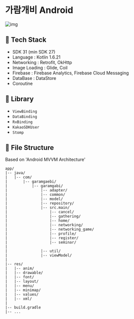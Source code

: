 # 가람개비 Android
![img](https://github.com/LGYPJ/Android/assets/97885933/55a135fa-bbf1-4872-80c3-e9a65e1fa203)

## 📌 Tech Stack

- SDK 31 (min SDK 27)
- Language : Kotlin 1.6.21
- Networking : Retrofit, OkHttp
- Image Loading : Glide, Coil
- Firebase : Firebase Analytics, Firebase Cloud Messaging
- DataBase : DataStore
- Coroutine

## 📌 Library

- `ViewBinding`
- `DataBinding`
- `RxBinding`
- `KakaoSDKUser`
- `Stomp`

## 📌 File Structure

Based on 'Android MVVM Architecture'
```
app/
|-- java/
|   |-- com/
|       |-- garamgaebi/
|           |-- garamgabi/
|               |-- adapter/
|               |-- common/
|               |-- model/
|               |-- repository/
|               |-- src.main/
|                   |-- cancel/
|                   |-- gathering/
|                   |-- home/
|                   |-- networking/
|                   |-- networking_game/
|                   |-- profile/
|                   |-- register/
|                   |-- seminar/
|
|               |-- util/
|               |-- viewModel/
|
|-- res/
|   |-- anim/
|   |-- drawable/
|   |-- font/
|   |-- layout/
|   |-- menu/
|   |-- minimap/
|   |-- values/
|   |-- xml/
|
|-- build.gradle
|-- ...
```

